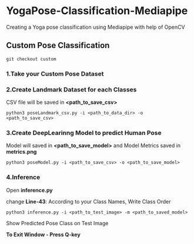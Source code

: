 # YogaPose-Classification-Mediapipe
Creating a Yoga pose classification using Mediapipe with help of OpenCV

## Custom Pose Classification
```
git checkout custom
```
### 1.Take your Custom Pose Dataset
### 2.Create Landmark Dataset for each Classes
CSV file will be saved in **<path_to_save_csv>**
```
python3 poseLandmark_csv.py -i <path_to_data_dir> -o <path_to_save_csv>
```
### 3.Create DeepLearinng Model to predict Human Pose
Model will saved in **<path_to_save_model>** and Model Metrics saved in **metrics.png**
```
python3 poseModel.py -i <path_to_save_csv> -o <path_to_save_model>
```
### 4.Inference
Open **inference.py**

change **Line-43**: 
According to your Class Names, Write Class Order
```
python3 inference.py -i <path_to_test_image> -m <path_to_saved_model>
```
Show Predicted Pose Class on Test Image

**To Exit Window - Press Q-key**
